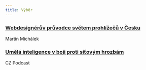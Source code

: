 ```yaml
---
title: Výběr
---
```


### [Webdesignérův průvodce světem prohlížečů v Česku](http://www.vzhurudolu.cz/prirucka/prohlizece)
Martin Michálek

### [Umělá inteligence v boji proti síťovým hrozbám](https://soundcloud.com/czpodcast-1/cz-podcast-157-umela-inteligence-v-boji-proti-sitovym-hrozbam)
CZ Podcast
